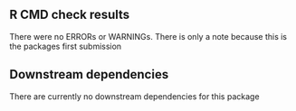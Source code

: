 ## R CMD check results
There were no ERRORs or WARNINGs.
There is only a note because this is the packages first submission

## Downstream dependencies
There are currently no downstream dependencies for this package
